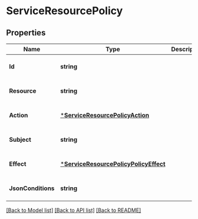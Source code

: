 # ServiceResourcePolicy

## Properties
Name | Type | Description | Notes
------------ | ------------- | ------------- | -------------
**Id** | **string** |  | [optional] [default to null]
**Resource** | **string** |  | [optional] [default to null]
**Action** | [***ServiceResourcePolicyAction**](serviceResourcePolicyAction.md) |  | [optional] [default to null]
**Subject** | **string** |  | [optional] [default to null]
**Effect** | [***ServiceResourcePolicyPolicyEffect**](serviceResourcePolicyPolicyEffect.md) |  | [optional] [default to null]
**JsonConditions** | **string** |  | [optional] [default to null]

[[Back to Model list]](../../README.md#documentation-for-models) [[Back to API list]](../../README.md#documentation-for-api-endpoints) [[Back to README]](../../README.md)


